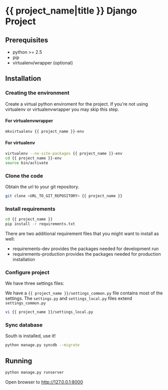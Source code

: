 # {{ project_name|title }} Django Project #
## Prerequisites ##

- python >= 2.5
- pip
- virtualenv/wrapper (optional)

## Installation ##
### Creating the environment ###
Create a virtual python enviroment for the project.
If you're not using virtualenv or virtualenvwrapper you may skip this step.

#### For virtualenvwrapper ####
```bash
mkvirtualenv {{ project_name }}-env
```

#### For virtualenv ####
```bash
virtualenv --no-site-packages {{ project_name }}-env
cd {{ project_name }}-env
source bin/activate
```

### Clone the code ###
Obtain the url to your git repository.

```bash
git clone <URL_TO_GIT_REPOSITORY> {{ project_name }}
```

### Install requirements ###
```bash
cd {{ project_name }}
pip install -r requirements.txt
```

There are two additional requirement files that you might want to install as well:

* requirements-dev
	provides the packages needed for development run
* requirements-production
	provides the packages needed for production installation

### Configure project ###

We have three settings files:

We have a `{{ project_name }}/settings_common.py` file contains most of the settings. The `settings.py` and `settings_local.py` files extend `settings_common.py`

```bash
vi {{ project_name }}/settings_local.py
```

### Sync database ###

South is installed, use it!

```bash
python manage.py syncdb --migrate
```

## Running ##
```bash
python manage.py runserver
```

Open browser to http://127.0.0.1:8000
